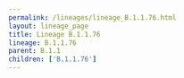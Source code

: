 ```yaml
---
permalink: /lineages/lineage_B.1.1.76.html
layout: lineage_page
title: Lineage B.1.1.76
lineage: B.1.1.76
parent: B.1.1
children: ['B.1.1.76']
---
```

